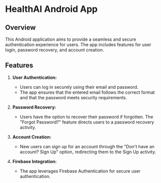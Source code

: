 # HealthAI Android App

## Overview

This Android application aims to provide a seamless and secure authentication experience for users. The app includes features for user login, password recovery, and account creation.

## Features

1. **User Authentication:**
   - Users can log in securely using their email and password.
   - The app ensures that the entered email follows the correct format and that the password meets security requirements.

2. **Password Recovery:**
   - Users have the option to recover their password if forgotten. The "Forgot Password?" feature directs users to a password recovery activity.

3. **Account Creation:**
   - New users can sign up for an account through the "Don't have an account? Sign Up" option, redirecting them to the Sign Up activity.

4. **Firebase Integration:**
   - The app leverages Firebase Authentication for secure user authentication.

